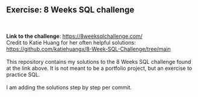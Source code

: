 ## Exercise: 8 Weeks SQL challenge
<br/>

**Link to the challenge**: https://8weeksqlchallenge.com/<br/>
Credit to Katie Huang for her often helpful solutions:
https://github.com/katiehuangx/8-Week-SQL-Challenge/tree/main
<br/><br/>
This repository contains my solutions to the 8 Weeks SQL challenge found at the link above. It is not meant to be a portfolio project, but an exercise to practice SQL.<br/><br/>
I am adding the solutions step by step per commit.
